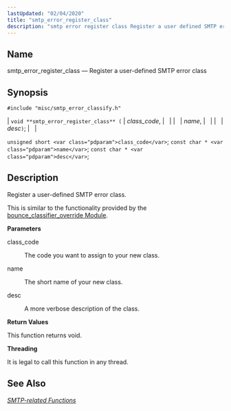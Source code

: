```yaml
---
lastUpdated: "02/04/2020"
title: "smtp_error_register_class"
description: "smtp error register class Register a user defined SMTP error class void smtp error register class class code name desc unsigned short class code const char name const char desc Register a user defined SMTP error class This is similar to the functionality provided by the bounce classifier override Module..."
---
```


<a name="apis.smtp_error_register_class"></a> 
## Name

smtp_error_register_class — Register a user-defined SMTP error class

## Synopsis

`#include "misc/smtp_error_classify.h"`

| `void **smtp_error_register_class** (` | <var class="pdparam">class_code</var>, |   |
|   | <var class="pdparam">name</var>, |   |
|   | <var class="pdparam">desc</var>`)`; |   |

`unsigned short <var class="pdparam">class_code</var>`;
`const char * <var class="pdparam">name</var>`;
`const char * <var class="pdparam">desc</var>`;<a name="idp61971840"></a> 
## Description

Register a user-defined SMTP error class.

This is similar to the functionality provided by the [bounce_classifier_override Module](/momentum/3/3-reference/3-reference-modules-bounce-classifier-override).

**<a name="idp61974352"></a> Parameters**

<dl class="variablelist">

<dt>class_code</dt>

<dd>

The code you want to assign to your new class.

</dd>

<dt>name</dt>

<dd>

The short name of your new class.

</dd>

<dt>desc</dt>

<dd>

A more verbose description of the class.

</dd>

</dl>

**<a name="idp61980816"></a> Return Values**

This function returns void.

**<a name="idp61981728"></a> Threading**

It is legal to call this function in any thread.

<a name="idp61982832"></a> 
## See Also

[*SMTP-related Functions*](/momentum/3/3-api/smtp)